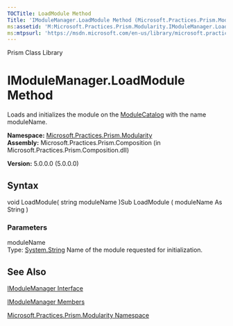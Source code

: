 ```yaml
---
TOCTitle: LoadModule Method
Title: 'IModuleManager.LoadModule Method (Microsoft.Practices.Prism.Modularity)'
ms:assetid: 'M:Microsoft.Practices.Prism.Modularity.IModuleManager.LoadModule(System.String)'
ms:mtpsurl: 'https://msdn.microsoft.com/en-us/library/microsoft.practices.prism.modularity.imodulemanager.loadmodule(v=pandp.50)'
---
```


Prism Class Library

IModuleManager.LoadModule Method
====================================

Loads and initializes the module on the [ModuleCatalog](https://msdn.microsoft.com/library/microsoft.practices.prism.modularity.modulecatalog) with the name moduleName.

**Namespace:** [Microsoft.Practices.Prism.Modularity](https://msdn.microsoft.com/library/microsoft.practices.prism.modularity)
**Assembly:** Microsoft.Practices.Prism.Composition (in Microsoft.Practices.Prism.Composition.dll)

**Version:** 5.0.0.0 (5.0.0.0)

## Syntax


void LoadModule( string moduleName )Sub LoadModule ( moduleName As String )

### Parameters

moduleName  
Type: [System.String](http://msdn.microsoft.com/en-us/library/s1wwdcbf)
Name of the module requested for initialization.

See Also
--------


[IModuleManager Interface](https://msdn.microsoft.com/library/microsoft.practices.prism.modularity.imodulemanager)

[IModuleManager Members](https://msdn.microsoft.com/allmembers.t:microsoft.practices.prism.modularity.imodulemanager)

[Microsoft.Practices.Prism.Modularity Namespace](https://msdn.microsoft.com/library/microsoft.practices.prism.modularity)

